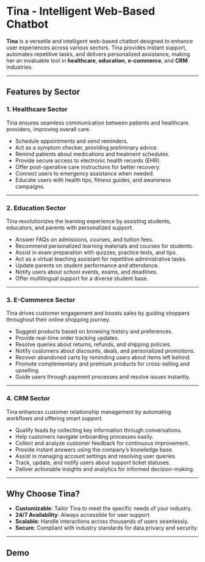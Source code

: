 # Tina - Intelligent Web-Based Chatbot  

**Tina** is a versatile and intelligent web-based chatbot designed to enhance user experiences across various sectors. Tina provides instant support, automates repetitive tasks, and delivers personalized assistance, making her an invaluable tool in **healthcare**, **education**, **e-commerce**, and **CRM** industries.

---

## Features by Sector  

### 1. Healthcare Sector  
Tina ensures seamless communication between patients and healthcare providers, improving overall care.  
- Schedule appointments and send reminders.  
- Act as a symptom checker, providing preliminary advice.  
- Remind patients about medications and treatment schedules.  
- Provide secure access to electronic health records (EHR).  
- Offer post-operative care instructions for better recovery.  
- Connect users to emergency assistance when needed.  
- Educate users with health tips, fitness guides, and awareness campaigns.

---

### 2. Education Sector  
Tina revolutionizes the learning experience by assisting students, educators, and parents with personalized support.  
- Answer FAQs on admissions, courses, and tuition fees.  
- Recommend personalized learning materials and courses for students.  
- Assist in exam preparation with quizzes, practice tests, and tips.  
- Act as a virtual teaching assistant for repetitive administrative tasks.  
- Update parents on student performance and attendance.  
- Notify users about school events, exams, and deadlines.  
- Offer multilingual support for a diverse student base.

---

### 3. E-Commerce Sector  
Tina drives customer engagement and boosts sales by guiding shoppers throughout their online shopping journey.  
- Suggest products based on browsing history and preferences.  
- Provide real-time order tracking updates.  
- Resolve queries about returns, refunds, and shipping policies.  
- Notify customers about discounts, deals, and personalized promotions.  
- Recover abandoned carts by reminding users about items left behind.  
- Promote complementary and premium products for cross-selling and upselling.  
- Guide users through payment processes and resolve issues instantly.

---

### 4. CRM Sector  
Tina enhances customer relationship management by automating workflows and offering smart support.  
- Qualify leads by collecting key information through conversations.  
- Help customers navigate onboarding processes easily.  
- Collect and analyze customer feedback for continuous improvement.  
- Provide instant answers using the company’s knowledge base.  
- Assist in managing account settings and resolving user queries.  
- Track, update, and notify users about support ticket statuses.  
- Deliver actionable insights and analytics for informed decision-making.

---

## Why Choose Tina?  
- **Customizable**: Tailor Tina to meet the specific needs of your industry.  
- **24/7 Availability**: Always accessible for user support.  
- **Scalable**: Handle interactions across thousands of users seamlessly.  
- **Secure**: Compliant with industry standards for data privacy and security.  

---

## Demo 

